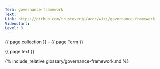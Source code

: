 ```yaml
---
Term: governance-framework
Text: 
Link: https://github.com/trustoverip/acdc/wiki/governance-framework
Videostart: 
Level: 3
---
```


{{ page.collection }} - {{ page.Term }}

   {{ page.text }}

{% include_relative glossary/governance-framework.md %}
